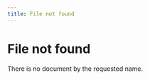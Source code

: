 ```yaml
---
title: File not found
---
```


File not found
===============

There is no document by the requested name.

